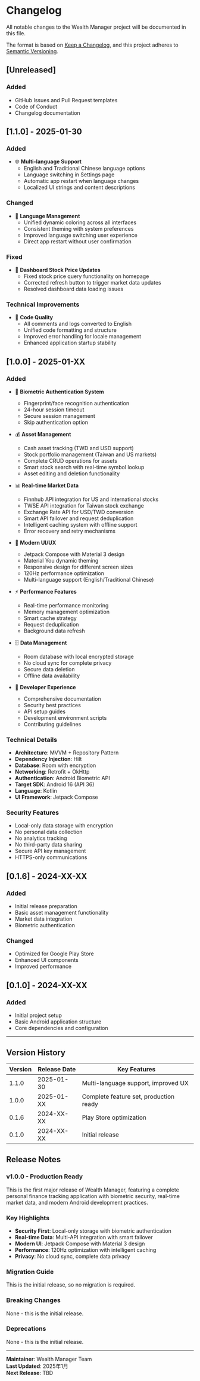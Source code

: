 # Changelog

All notable changes to the Wealth Manager project will be documented in this file.

The format is based on [Keep a Changelog](https://keepachangelog.com/en/1.0.0/),
and this project adheres to [Semantic Versioning](https://semver.org/spec/v2.0.0.html).

## [Unreleased]

### Added
- GitHub Issues and Pull Request templates
- Code of Conduct
- Changelog documentation

## [1.1.0] - 2025-01-30

### Added
- 🌐 **Multi-language Support**
  - English and Traditional Chinese language options
  - Language switching in Settings page
  - Automatic app restart when language changes
  - Localized UI strings and content descriptions

### Changed
- 🔧 **Language Management**
  - Unified dynamic coloring across all interfaces
  - Consistent theming with system preferences
  - Improved language switching user experience
  - Direct app restart without user confirmation

### Fixed
- 🐛 **Dashboard Stock Price Updates**
  - Fixed stock price query functionality on homepage
  - Corrected refresh button to trigger market data updates
  - Resolved dashboard data loading issues

### Technical Improvements
- 📝 **Code Quality**
  - All comments and logs converted to English
  - Unified code formatting and structure
  - Improved error handling for locale management
  - Enhanced application startup stability

## [1.0.0] - 2025-01-XX

### Added
- 🔐 **Biometric Authentication System**
  - Fingerprint/face recognition authentication
  - 24-hour session timeout
  - Secure session management
  - Skip authentication option

- 💰 **Asset Management**
  - Cash asset tracking (TWD and USD support)
  - Stock portfolio management (Taiwan and US markets)
  - Complete CRUD operations for assets
  - Smart stock search with real-time symbol lookup
  - Asset editing and deletion functionality

- 📊 **Real-time Market Data**
  - Finnhub API integration for US and international stocks
  - TWSE API integration for Taiwan stock exchange
  - Exchange Rate API for USD/TWD conversion
  - Smart API failover and request deduplication
  - Intelligent caching system with offline support
  - Error recovery and retry mechanisms

- 🎨 **Modern UI/UX**
  - Jetpack Compose with Material 3 design
  - Material You dynamic theming
  - Responsive design for different screen sizes
  - 120Hz performance optimization
  - Multi-language support (English/Traditional Chinese)

- ⚡ **Performance Features**
  - Real-time performance monitoring
  - Memory management optimization
  - Smart cache strategy
  - Request deduplication
  - Background data refresh

- 🗄️ **Data Management**
  - Room database with local encrypted storage
  - No cloud sync for complete privacy
  - Secure data deletion
  - Offline data availability

- 🔧 **Developer Experience**
  - Comprehensive documentation
  - Security best practices
  - API setup guides
  - Development environment scripts
  - Contributing guidelines

### Technical Details
- **Architecture**: MVVM + Repository Pattern
- **Dependency Injection**: Hilt
- **Database**: Room with encryption
- **Networking**: Retrofit + OkHttp
- **Authentication**: Android Biometric API
- **Target SDK**: Android 16 (API 36)
- **Language**: Kotlin
- **UI Framework**: Jetpack Compose

### Security Features
- Local-only data storage with encryption
- No personal data collection
- No analytics tracking
- No third-party data sharing
- Secure API key management
- HTTPS-only communications

## [0.1.6] - 2024-XX-XX

### Added
- Initial release preparation
- Basic asset management functionality
- Market data integration
- Biometric authentication

### Changed
- Optimized for Google Play Store
- Enhanced UI components
- Improved performance

## [0.1.0] - 2024-XX-XX

### Added
- Initial project setup
- Basic Android application structure
- Core dependencies and configuration

---

## Version History

| Version | Release Date | Key Features |
|---------|-------------|--------------|
| 1.1.0   | 2025-01-30  | Multi-language support, improved UX |
| 1.0.0   | 2025-01-XX  | Complete feature set, production ready |
| 0.1.6   | 2024-XX-XX  | Play Store optimization |
| 0.1.0   | 2024-XX-XX  | Initial release |

## Release Notes

### v1.0.0 - Production Ready
This is the first major release of Wealth Manager, featuring a complete personal finance tracking application with biometric security, real-time market data, and modern Android development practices.

### Key Highlights
- **Security First**: Local-only storage with biometric authentication
- **Real-time Data**: Multi-API integration with smart failover
- **Modern UI**: Jetpack Compose with Material 3 design
- **Performance**: 120Hz optimization with intelligent caching
- **Privacy**: No cloud sync, complete data privacy

### Migration Guide
This is the initial release, so no migration is required.

### Breaking Changes
None - this is the initial release.

### Deprecations
None - this is the initial release.

---

**Maintainer**: Wealth Manager Team  
**Last Updated**: 2025年1月  
**Next Release**: TBD
